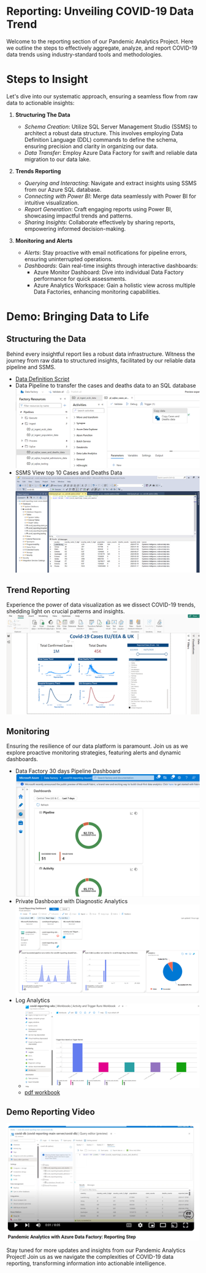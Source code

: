 # Reporting: Unveiling COVID-19 Data Trend
Welcome to the reporting section of our Pandemic Analytics Project. Here we outline the steps to effectively aggregate, analyze, and report COVID-19 data trends using industry-standard tools and methodologies.

# Steps to Insight
Let's dive into our systematic approach, ensuring a seamless flow from raw data to actionable insights:

1. **Structuring The Data**
   - *Schema Creation*: Utilize SQL Server Management Studio (SSMS) to architect a robust data structure. This involves employing Data Definition Language (DDL) commands to define the schema, ensuring precision and clarity in organizing our data.
   - *Data Transfer*: Employ Azure Data Factory for swift and reliable data migration to our data lake.

2. **Trends Reporting**  
   - *Querying and Interacting*: Navigate and extract insights using SSMS from our Azure SQL database.
   - *Connecting with Power BI*: Merge data seamlessly with Power BI for intuitive visualization.
   - *Report Generation*: Craft engaging reports using Power BI, showcasing impactful trends and patterns.
   - *Sharing Insights*: Collaborate effectively by sharing reports, empowering informed decision-making.

3. **Monitoring and Alerts**  
   - *Alerts*: Stay proactive with email notifications for pipeline errors, ensuring uninterrupted operations.
   - *Dashboards*: Gain real-time insights through interactive dashboards:
       - Azure Monitor Dashboard: Dive into individual Data Factory performance for quick assessments.
       - Azure Analytics Workspace: Gain a holistic view across multiple Data Factories, enhancing monitoring capabilities.

# Demo: Bringing Data to Life

## Structuring the Data
Behind every insightful report lies a robust data infrastructure. Witness the journey from raw data to structured insights, facilitated by our reliable data pipeline and SSMS.

- [Data Definition Script](./data_factory_create_sql_tables.sql)
- Data Pipeline to transfer the cases and deaths data to an SQL database
![Data Transfer Pipeline](../image/report/sqlize_cases.png)
- SSMS View top 10 Cases and Deaths Data
![SSMS Query](../image/report/SSMS_query_cases.png)

## Trend Reporting
Experience the power of data visualization as we dissect COVID-19 trends, shedding light on crucial patterns and insights.
![Power BI Report](../image/report/powerbi_report.png)

## Monitoring
Ensuring the resilience of our data platform is paramount. Join us as we explore proactive monitoring strategies, featuring alerts and dynamic dashboards.
- Data Factory 30 days Pipeline Dashboard
![Data Factory Dashboard](../image/report/adf_dahboard.png)
- Private Dashboard with Diagnostic Analytics
![Covid Reporting Dashboard with diagnositc Analytics](../image/report/private_diagnositc_analytics_dashboard.png)
- Log Analytics
   - ![Trigger Runs Log Analytics](../image/report/log_analytics_trigger_runs.png)
   - [pdf workbook](./Azure_workbook.pdf)

## Demo Reporting Video
[![Reporting Video](../image/report/youtube_reporting_thumbnail.png)](https://youtu.be/6NbJlEZz8I4)

Stay tuned for more updates and insights from our Pandemic Analytics Project! Join us as we navigate the complexities of COVID-19 data reporting, transforming information into actionable intelligence.